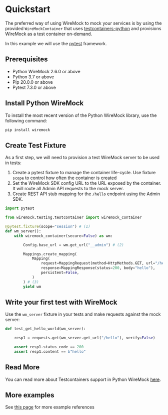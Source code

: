 # Quickstart

The preferred way of using WireMock to mock your services is by using the provided `WireMockContainer`
that uses [testcontainers-python](https://github.com/testcontainers/testcontainers-python)
and provisions WireMock as a test container on-demand.

In this example we will use the [pytest](https://docs.pytest.org/) framework.

## Prerequisites

- Python WireMock 2.6.0 or above
- Python 3.7 or above
- Pip 20.0.0 or above
- Pytest 7.3.0 or above

## Install Python WireMock

To install the most recent version of the Python WireMock library,
use the following command:

```bash
pip install wiremock
```

## Create Test Fixture

As a first step, we will need to provision a test WireMock server to be used in tests:

1. Create a pytest fixture to manage the container life-cycle.
   Use fixture `scope` to control how often the container is created
2. Set the WireMock SDK config URL to the URL exposed by the container.
   It will route all Admin API requests to
   the mock server.
3. Create REST API stub mapping for the `/hello` endpoint using the Admin SDK.

```python
import pytest

from wiremock.testing.testcontainer import wiremock_container

@pytest.fixture(scope="session") # (1)
def wm_server():
    with wiremock_container(secure=False) as wm:

        Config.base_url = wm.get_url("__admin") # (2)

        Mappings.create_mapping(
            Mapping(
                request=MappingRequest(method=HttpMethods.GET, url="/hello"),
                response=MappingResponse(status=200, body="hello"),
                persistent=False,
            )
        ) # (3)
        yield wm
```

## Write your first test with WireMock

Use the `wm_server` fixture in your tests and make requests against the mock server:

```python
def test_get_hello_world(wm_server):

    resp1 = requests.get(wm_server.get_url("/hello"), verify=False)

    assert resp1.status_code == 200
    assert resp1.content == b"hello"
```

## Read More

You can read more about Testcontainers support in Python WireMock [here](./testcontainers.md).

## More examples

See [this page](..) for more example references
